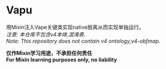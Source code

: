 # Vapu
用Mixin注入Vape关键类实现native脱离从而实现单独运行。  
*注意: 本仓库不包含v4本体,混淆表.*  
*Note: This repository does not contain v4 ontology,v4-obfmap.*

**仅作Mixin学习用途，不承担任何责任**  
**For Mixin learning purposes only, no liability**
